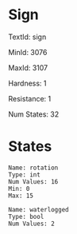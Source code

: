 # Sign

TextId: sign

MinId: 3076

MaxId: 3107

Hardness: 1

Resistance: 1


Num States: 32

# States
```
Name: rotation
Type: int
Num Values: 16
Min: 0
Max: 15

Name: waterlogged
Type: bool
Num Values: 2
```